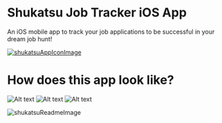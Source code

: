 # Shukatsu Job Tracker iOS App
An iOS mobile app to track your job applications to be successful in your dream job hunt! 

[![shukatsuAppIconImage](https://user-images.githubusercontent.com/66197018/166938128-c5042923-1d66-4f7b-9f2e-09726626d17d.png)](https://apps.apple.com/de/app/shukatsu-job-tracker/id1622574153?l=en)


# How does this app look like?
![Alt text](https://media.giphy.com/media/gElKcdj0SJ1KehUIBf/giphy.gif)
![Alt text](https://media.giphy.com/media/4Kdy9uPIfbNQBHZgqH/giphy.gif)
![Alt text](https://media.giphy.com/media/jAH0qkSSCX7z67W2og/giphy.gif)


![shukatsuReadmeImage](https://user-images.githubusercontent.com/66197018/166935561-0166fe10-5a97-44c3-9cc3-96c0180cfb29.png)
